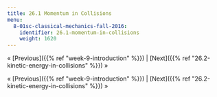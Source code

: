 ```yaml
---
title: 26.1 Momentum in Collisions
menu:
  8-01sc-classical-mechanics-fall-2016:
    identifier: 26.1-momentum-in-collisions
    weight: 1620
---
```

« [Previous]({{% ref "week-9-introduction" %}}) | [Next]({{% ref "26.2-kinetic-energy-in-collisions" %}}) »

« [Previous]({{% ref "week-9-introduction" %}}) | [Next]({{% ref "26.2-kinetic-energy-in-collisions" %}}) »